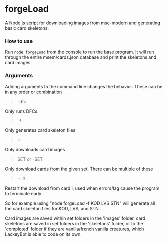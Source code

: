 # forgeLoad
A Node.js script for downloading images from mse-modern and generating basic card skeletons.

### How to use
Run `node forgeLoad` from the console to run the base program. It will run through the entire msem/cards.json database and print the skeletons and card images.

### Arguments
Adding arguments to the command line changes the behavior. These can be in any order or combination

> -dfc

Only runs DFCs.

> -f

Only generates card skeleton files

> -i

Only downloads card images

> SET or -SET

Only download cards from the given set. There can be multiple of these

> -r #

Restart the download from card i, used when errors/lag cause the program to terminate early

So for example using "node forgeLoad -f KOD LVS STN" will generate all the card skeleton files for KOD, LVS, and STN.

Card images are saved within set folders in the 'images' folder, card skeletons are saved in set folders in the 'skeletons' folder, or to the 'completed' folder if they are vanilla/french vanilla creatures, which LackeyBot is able to code on its own.
